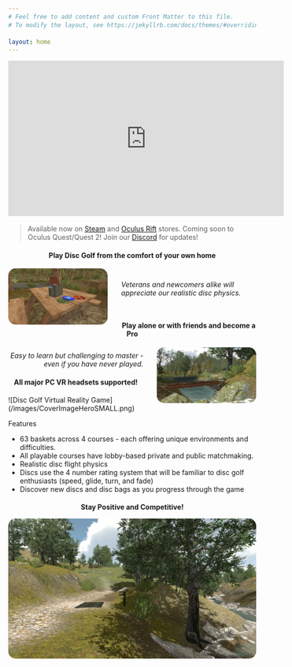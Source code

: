 ```yaml
---
# Feel free to add content and custom Front Matter to this file.
# To modify the layout, see https://jekyllrb.com/docs/themes/#overriding-theme-defaults

layout: home
---
```

<iframe width="560" height="315" src="https://www.youtube-nocookie.com/embed/maf_AZj2MgQ" frameborder="0" allow="accelerometer; autoplay; clipboard-write; encrypted-media; gyroscope; picture-in-picture" allowfullscreen></iframe>

<blockquote> Available now on
<a href="https://store.steampowered.com/app/1372700" target="_blank">Steam<i  style="position: relative; top: 3px;" class="fab fa-fw fa-steam" aria-hidden="true"></i></a>
and <a href="https://www.oculus.com/experiences/rift/3166899810088080/" target="_blank">Oculus Rift</a> stores. Coming soon to Oculus Quest/Quest 2! Join our
<a href="https://discord.com/invite/FSPf6AK" target="_blank">Discord<i  style="position: relative; top: 3px;" class="fab fa-fw fa-discord" aria-hidden="true"></i></a>
 for updates!
</blockquote>

<h4 style="text-align: center;">Play Disc Golf from the comfort of your own home</h4>
<a href="/images/18.png"><img src="/images/18.png" style="width: 40%; float: left; margin-right: 2em; border-radius: 15px;"></a>
<div style="width: 60%; margin-left: auto; margin-bottom: 3em;">
    <p style="margin-top: 14%; margin-bottom: 10%; "><em>Veterans and newcomers alike will appreciate our realistic disc physics.</em></p>
</div>
<h4 style=" text-align: center; margin-top: 3.5em;">Play alone or with friends and become a Pro</h4>
<a href="/images/2.png"><img src="/images/2.png" style="width: 40%; float: right; margin-left: 2em; border-radius: 15px;"></a>
<div style="width: 60%; text-align: right;">
    <p style="margin-top: 9%;"><em>Easy to learn but challenging to master - even if you have never played.</em></p>
</div>
<h4 style="text-align: center;">All major PC VR headsets supported!</h4>
![Disc Golf Virtual Reality Game](/images/CoverImageHeroSMALL.png)


Features
<ul>
<li>63 baskets across 4 courses - each offering unique environments and difficulties.</li>

<li>All playable courses have lobby-based private and public matchmaking.</li>

<li>Realistic disc flight physics</li>

<li>Discs use the 4 number rating system that will be familiar to disc golf enthusiasts (speed, glide, turn, and fade)</li>

<li>Discover new discs and disc bags as you progress through the game</li>
</ul>

<h4 style=" text-align: center; margin-bottom: 15px;">Stay Positive and Competitive!</h4>

<a href="/images/9.png"><img src="/images/9.png" style=" margin-right: 2em; border-radius: 15px;"></a>

